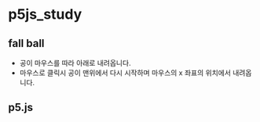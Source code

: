 # p5js_study
## fall ball
 - 공이 마우스를 따라 아래로 내려옵니다.
 - 마우스로 클릭시 공이 맨위에서 다시 시작하며 마우스의 x 좌표의 위치에서 내려옵니다.
## p5.js
